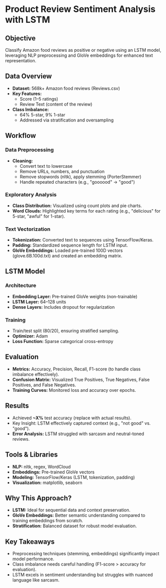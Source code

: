 # Product Review Sentiment Analysis with LSTM

## Objective
Classify Amazon food reviews as positive or negative using an LSTM model, leveraging NLP preprocessing and GloVe embeddings for enhanced text representation.

## Data Overview
- **Dataset:** 568k+ Amazon food reviews (Reviews.csv)
- **Key Features:**
  - Score (1–5 ratings)
  - Review Text (content of the review)
- **Class Imbalance:**
  - 64% 5-star, 9% 1-star
  - Addressed via stratification and oversampling

## Workflow
### Data Preprocessing
- **Cleaning:**
  - Convert text to lowercase
  - Remove URLs, numbers, and punctuation
  - Remove stopwords (nltk), apply stemming (PorterStemmer)
  - Handle repeated characters (e.g., "goooood" → "good")

### Exploratory Analysis
- **Class Distribution:** Visualized using count plots and pie charts.
- **Word Clouds:** Highlighted key terms for each rating (e.g., "delicious" for 5-star, "awful" for 1-star).

### Text Vectorization
- **Tokenization:** Converted text to sequences using TensorFlow/Keras.
- **Padding:** Standardized sequence length for LSTM input.
- **GloVe Embeddings:** Loaded pre-trained 100D vectors (glove.6B.100d.txt) and created an embedding matrix.

## LSTM Model
### Architecture
- **Embedding Layer:** Pre-trained GloVe weights (non-trainable)
- **LSTM Layer:** 64–128 units
- **Dense Layers:** Includes dropout for regularization

### Training
- Train/test split (80/20), ensuring stratified sampling.
- **Optimizer:** Adam
- **Loss Function:** Sparse categorical cross-entropy

## Evaluation
- **Metrics:** Accuracy, Precision, Recall, F1-score (to handle class imbalance effectively).
- **Confusion Matrix:** Visualized True Positives, True Negatives, False Positives, and False Negatives.
- **Training Curves:** Monitored loss and accuracy over epochs.

## Results
- Achieved **~X%** test accuracy (replace with actual results).
- Key Insight: LSTM effectively captured context (e.g., "not good" vs. "good").
- **Error Analysis:** LSTM struggled with sarcasm and neutral-toned reviews.

## Tools & Libraries
- **NLP:** nltk, regex, WordCloud
- **Embeddings:** Pre-trained GloVe vectors
- **Modeling:** TensorFlow/Keras (LSTM, tokenization, padding)
- **Visualization:** matplotlib, seaborn

## Why This Approach?
- **LSTM:** Ideal for sequential data and context preservation.
- **GloVe Embeddings:** Better semantic understanding compared to training embeddings from scratch.
- **Stratification:** Balanced dataset for robust model evaluation.

## Key Takeaways
- Preprocessing techniques (stemming, embeddings) significantly impact model performance.
- Class imbalance needs careful handling (F1-score > accuracy for evaluation).
- LSTM excels in sentiment understanding but struggles with nuanced language like sarcasm.


